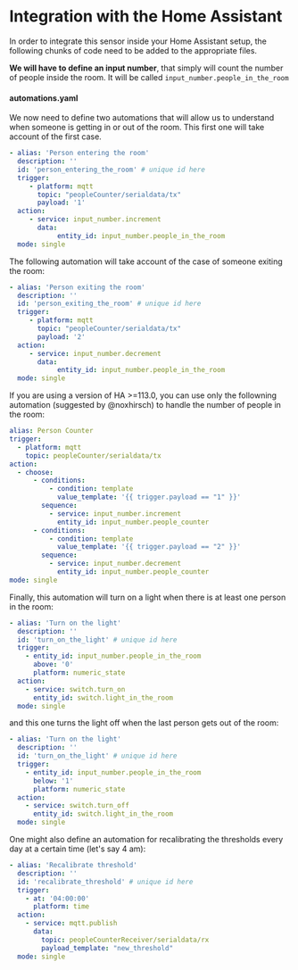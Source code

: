 # Integration with the Home Assistant

In order to integrate this sensor inside your Home Assistant setup, the following chunks of code need to be added to the appropriate files.

**We will have to define an input number**, that simply will count the number of people inside the room. It will be called `input_number.people_in_the_room`


#### automations.yaml

We now need to define two automations that will allow us to understand when someone is getting in or out of the room. This first one will take account of the first case.

```yaml
- alias: 'Person entering the room'
  description: ''
  id: 'person_entering_the_room' # unique id here
  trigger:
     - platform: mqtt
       topic: "peopleCounter/serialdata/tx"
       payload: '1'
  action:
     - service: input_number.increment
       data: 
            entity_id: input_number.people_in_the_room
  mode: single

```

The following automation will take account of the case of someone exiting the room:

```yaml
- alias: 'Person exiting the room'
  description: ''
  id: 'person_exiting_the_room' # unique id here
  trigger:
     - platform: mqtt
       topic: "peopleCounter/serialdata/tx"
       payload: '2'
  action:
     - service: input_number.decrement
       data: 
            entity_id: input_number.people_in_the_room
  mode: single

```

If you are using a version of HA >=113.0, you can use only the followning automation (suggested by @noxhirsch) to handle the number of people in the room:
```yaml
alias: Person Counter
trigger:
  - platform: mqtt
    topic: peopleCounter/serialdata/tx
action:
  - choose:
      - conditions:
          - condition: template
            value_template: '{{ trigger.payload == "1" }}'
        sequence:
          - service: input_number.increment
            entity_id: input_number.people_counter
      - conditions:
          - condition: template
            value_template: '{{ trigger.payload == "2" }}'
        sequence:
          - service: input_number.decrement
            entity_id: input_number.people_counter
mode: single
```

Finally, this automation will turn on a light when there is at least one person in the room:

```yaml
- alias: 'Turn on the light'
  description: ''
  id: 'turn_on_the_light' # unique id here
  trigger:
    - entity_id: input_number.people_in_the_room
      above: '0'
      platform: numeric_state
  action:
    - service: switch.turn_on
      entity_id: switch.light_in_the_room
  mode: single
```

and this one turns the light off when the last person gets out of the room:

```yaml
- alias: 'Turn on the light'
  description: ''
  id: 'turn_on_the_light' # unique id here
  trigger:
    - entity_id: input_number.people_in_the_room
      below: '1'
      platform: numeric_state
  action:
    - service: switch.turn_off
      entity_id: switch.light_in_the_room
  mode: single

```


One might also define an automation for recalibrating the thresholds every day at a certain time (let's say 4 am):
```yaml
- alias: 'Recalibrate threshold'
  description: ''
  id: 'recalibrate_threshold' # unique id here
  trigger:
    - at: '04:00:00'
      platform: time
  action:
    - service: mqtt.publish
      data:
        topic: peopleCounterReceiver/serialdata/rx
        payload_template: "new_threshold"
  mode: single

```
